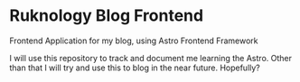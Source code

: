 # Ruknology Blog Frontend
Frontend Application for my blog, using Astro Frontend Framework

I will use this repository to track and document me learning the Astro. Other than that I will try and use this to blog in the near future. Hopefully?
